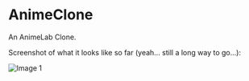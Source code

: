 # AnimeClone
An AnimeLab Clone.

Screenshot of what it looks like so far (yeah... still a long way to go...):

![Image 1](http://m.UploadEdit.com/bbtc/1569511934232.jpg)
